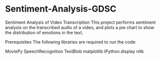 # Sentiment-Analysis-GDSC
Sentiment Analysis of Video Transcription
This project performs sentiment analysis on the transcribed audio of a video, and plots a pie chart to show the distribution of emotions in the text.

Prerequisites
The following libraries are required to run the code:

MoviePy
SpeechRecognition
TextBlob
matplotlib
IPython.display
nltk
